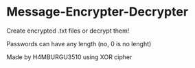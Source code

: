 # Message-Encrypter-Decrypter
Create encrypted .txt files or decrypt them!

Passwords can have any length (no, 0 is no lenght)

Made by H4MBURGU3510 using XOR cipher
